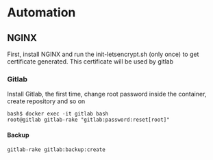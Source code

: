 # Automation
## NGINX
First, install NGINX and run the init-letsencrypt.sh (only once) to get certificate generated.
This certificate will be used by gitlab

### Gitlab
Install Gitlab, the first time, change root password inside the container, create repository and so on
```
bash$ docker exec -it gitlab bash
root@gitlab gitlab-rake "gitlab:password:reset[root]"
```

#### Backup
```
gitlab-rake gitlab:backup:create
```